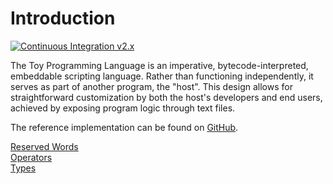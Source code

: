 # Introduction

[![Continuous Integration v2.x](https://github.com/Ratstail91/Toy/actions/workflows/continuous-integration-v2.yml/badge.svg)](https://github.com/Ratstail91/Toy/actions/workflows/continuous-integration-v2.yml)  

The Toy Programming Language is an imperative, bytecode-interpreted, embeddable scripting language. Rather than functioning independently, it serves as part of another program, the "host". This design allows for straightforward customization by both the host's developers and end users, achieved by exposing program logic through text files.

The reference implementation can be found on [GitHub](https://github.com/Ratstail91/Toy).

[Reserved Words](reserved-words.md)  
[Operators](operators.md)  
[Types](types.md)  

